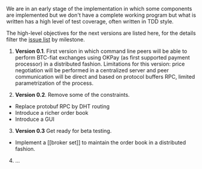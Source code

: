 We are in an early stage of the implementation in which some components are implemented but we don't have a complete working program but what is written has a high level of test coverage, often written in TDD style.

The high-level objectives for the next versions are listed here, for the details filter the [issue list](/Coinffeine/coinffeine/issues) by milestone.

1. **Version 0.1**. First version in which command line peers will be able to perform BTC-fiat exchanges using OKPay (as first supported payment processor) in a distributed fashion. Limitations for this version: price negotiation will be performed in a centralized server and peer communication will be direct and based on protocol buffers RPC, limited parametrization of the process.

2. **Version 0.2**. Remove some of the constraints.

 * Replace protobuf RPC by DHT routing
 * Introduce a richer order book
 * Introduce a GUI

3. **Version 0.3** Get ready for beta testing.

 * Implement a [[broker set]] to maintain the order book in a distributed fashion.

4. ...